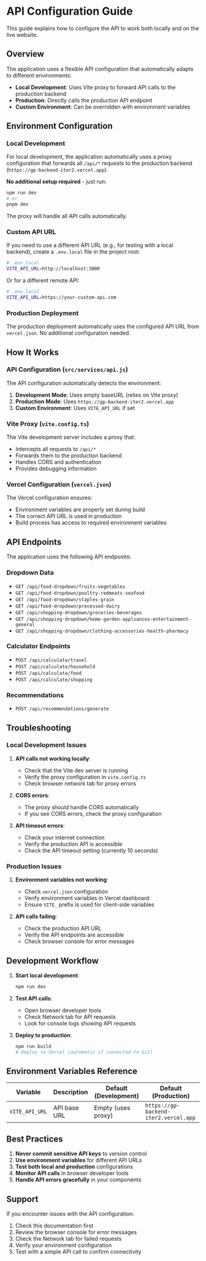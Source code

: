 # API Configuration Guide

This guide explains how to configure the API to work both locally and on the live website.

## Overview

The application uses a flexible API configuration that automatically adapts to different environments:

- **Local Development**: Uses Vite proxy to forward API calls to the production backend
- **Production**: Directly calls the production API endpoint
- **Custom Environment**: Can be overridden with environment variables

## Environment Configuration

### Local Development

For local development, the application automatically uses a proxy configuration that forwards all `/api/*` requests to the production backend (`https://gp-backend-iter2.vercel.app`).

**No additional setup required** - just run:
```bash
npm run dev
# or
pnpm dev
```

The proxy will handle all API calls automatically.

### Custom API URL

If you need to use a different API URL (e.g., for testing with a local backend), create a `.env.local` file in the project root:

```bash
# .env.local
VITE_API_URL=http://localhost:3000
```

Or for a different remote API:
```bash
# .env.local
VITE_API_URL=https://your-custom-api.com
```

### Production Deployment

The production deployment automatically uses the configured API URL from `vercel.json`. No additional configuration needed.

## How It Works

### API Configuration (`src/services/api.js`)

The API configuration automatically detects the environment:

1. **Development Mode**: Uses empty baseURL (relies on Vite proxy)
2. **Production Mode**: Uses `https://gp-backend-iter2.vercel.app`
3. **Custom Environment**: Uses `VITE_API_URL` if set

### Vite Proxy (`vite.config.ts`)

The Vite development server includes a proxy that:
- Intercepts all requests to `/api/*`
- Forwards them to the production backend
- Handles CORS and authentication
- Provides debugging information

### Vercel Configuration (`vercel.json`)

The Vercel configuration ensures:
- Environment variables are properly set during build
- The correct API URL is used in production
- Build process has access to required environment variables

## API Endpoints

The application uses the following API endpoints:

### Dropdown Data
- `GET /api/food-dropdown/fruits-vegetables`
- `GET /api/food-dropdown/poultry-redmeats-seafood`
- `GET /api/food-dropdown/staples-grain`
- `GET /api/food-dropdown/processed-dairy`
- `GET /api/shopping-dropdown/groceries-beverages`
- `GET /api/shopping-dropdown/home-garden-appliances-entertainment-general`
- `GET /api/shopping-dropdown/clothing-accessories-health-pharmacy`

### Calculator Endpoints
- `POST /api/calculate/travel`
- `POST /api/calculate/household`
- `POST /api/calculate/food`
- `POST /api/calculate/shopping`

### Recommendations
- `POST /api/recommendations/generate`

## Troubleshooting

### Local Development Issues

1. **API calls not working locally**:
   - Check that the Vite dev server is running
   - Verify the proxy configuration in `vite.config.ts`
   - Check browser network tab for proxy errors

2. **CORS errors**:
   - The proxy should handle CORS automatically
   - If you see CORS errors, check the proxy configuration

3. **API timeout errors**:
   - Check your internet connection
   - Verify the production API is accessible
   - Check the API timeout setting (currently 10 seconds)

### Production Issues

1. **Environment variables not working**:
   - Check `vercel.json` configuration
   - Verify environment variables in Vercel dashboard
   - Ensure `VITE_` prefix is used for client-side variables

2. **API calls failing**:
   - Check the production API URL
   - Verify the API endpoints are accessible
   - Check browser console for error messages

## Development Workflow

1. **Start local development**:
   ```bash
   npm run dev
   ```

2. **Test API calls**:
   - Open browser developer tools
   - Check Network tab for API requests
   - Look for console logs showing API requests

3. **Deploy to production**:
   ```bash
   npm run build
   # Deploy to Vercel (automatic if connected to Git)
   ```

## Environment Variables Reference

| Variable | Description | Default (Development) | Default (Production) |
|----------|-------------|----------------------|---------------------|
| `VITE_API_URL` | API base URL | Empty (uses proxy) | `https://gp-backend-iter2.vercel.app` |

## Best Practices

1. **Never commit sensitive API keys** to version control
2. **Use environment variables** for different API URLs
3. **Test both local and production** configurations
4. **Monitor API calls** in browser developer tools
5. **Handle API errors gracefully** in your components

## Support

If you encounter issues with the API configuration:

1. Check this documentation first
2. Review the browser console for error messages
3. Check the Network tab for failed requests
4. Verify your environment configuration
5. Test with a simple API call to confirm connectivity
